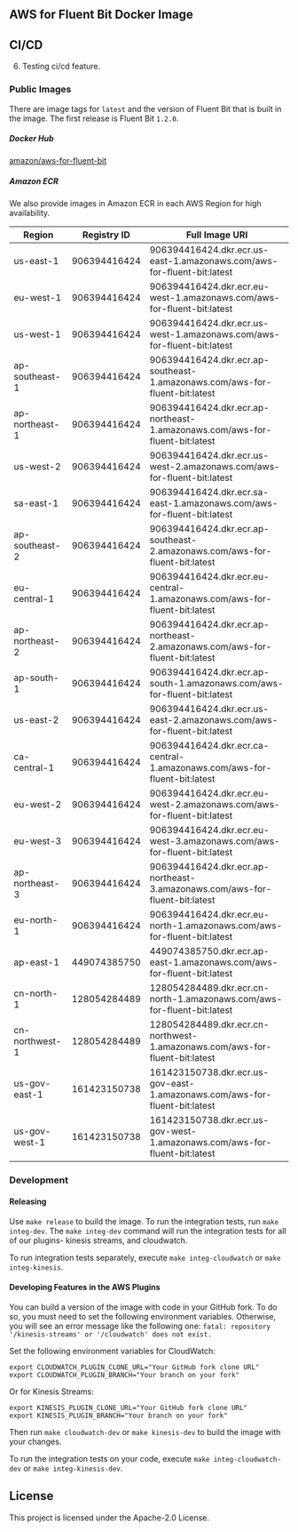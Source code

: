 ## AWS for Fluent Bit Docker Image

## CI/CD 
6. Testing ci/cd feature.

### Public Images

There are image tags for `latest` and the version of Fluent Bit that is built in the image. The first release is Fluent Bit `1.2.0`.

##### Docker Hub

[amazon/aws-for-fluent-bit](https://hub.docker.com/r/amazon/aws-for-fluent-bit/tags)

##### Amazon ECR

We also provide images in Amazon ECR in each AWS Region for high availability.

| Region         | Registry ID  | Full Image URI                                                              |
|----------------|--------------|-----------------------------------------------------------------------------|
| us-east-1      | 906394416424 | 906394416424.dkr.ecr.us-east-1.amazonaws.com/aws-for-fluent-bit:latest      |
| eu-west-1      | 906394416424 | 906394416424.dkr.ecr.eu-west-1.amazonaws.com/aws-for-fluent-bit:latest      |
| us-west-1      | 906394416424 | 906394416424.dkr.ecr.us-west-1.amazonaws.com/aws-for-fluent-bit:latest      |
| ap-southeast-1 | 906394416424 | 906394416424.dkr.ecr.ap-southeast-1.amazonaws.com/aws-for-fluent-bit:latest |
| ap-northeast-1 | 906394416424 | 906394416424.dkr.ecr.ap-northeast-1.amazonaws.com/aws-for-fluent-bit:latest |
| us-west-2      | 906394416424 | 906394416424.dkr.ecr.us-west-2.amazonaws.com/aws-for-fluent-bit:latest      |
| sa-east-1      | 906394416424 | 906394416424.dkr.ecr.sa-east-1.amazonaws.com/aws-for-fluent-bit:latest      |
| ap-southeast-2 | 906394416424 | 906394416424.dkr.ecr.ap-southeast-2.amazonaws.com/aws-for-fluent-bit:latest |
| eu-central-1   | 906394416424 | 906394416424.dkr.ecr.eu-central-1.amazonaws.com/aws-for-fluent-bit:latest   |
| ap-northeast-2 | 906394416424 | 906394416424.dkr.ecr.ap-northeast-2.amazonaws.com/aws-for-fluent-bit:latest |
| ap-south-1     | 906394416424 | 906394416424.dkr.ecr.ap-south-1.amazonaws.com/aws-for-fluent-bit:latest     |
| us-east-2      | 906394416424 | 906394416424.dkr.ecr.us-east-2.amazonaws.com/aws-for-fluent-bit:latest      |
| ca-central-1   | 906394416424 | 906394416424.dkr.ecr.ca-central-1.amazonaws.com/aws-for-fluent-bit:latest   |
| eu-west-2      | 906394416424 | 906394416424.dkr.ecr.eu-west-2.amazonaws.com/aws-for-fluent-bit:latest      |
| eu-west-3      | 906394416424 | 906394416424.dkr.ecr.eu-west-3.amazonaws.com/aws-for-fluent-bit:latest      |
| ap-northeast-3 | 906394416424 | 906394416424.dkr.ecr.ap-northeast-3.amazonaws.com/aws-for-fluent-bit:latest |
| eu-north-1     | 906394416424 | 906394416424.dkr.ecr.eu-north-1.amazonaws.com/aws-for-fluent-bit:latest     |
| ap-east-1      | 449074385750 | 449074385750.dkr.ecr.ap-east-1.amazonaws.com/aws-for-fluent-bit:latest      |
| cn-north-1     | 128054284489 | 128054284489.dkr.ecr.cn-north-1.amazonaws.com/aws-for-fluent-bit:latest     |
| cn-northwest-1 | 128054284489 | 128054284489.dkr.ecr.cn-northwest-1.amazonaws.com/aws-for-fluent-bit:latest |
| us-gov-east-1  | 161423150738 | 161423150738.dkr.ecr.us-gov-east-1.amazonaws.com/aws-for-fluent-bit:latest  |
| us-gov-west-1  | 161423150738 | 161423150738.dkr.ecr.us-gov-west-1.amazonaws.com/aws-for-fluent-bit:latest  |

### Development

#### Releasing

Use `make release` to build the image. 
To run the integration tests, run `make integ-dev`. The `make integ-dev` command will run the integration tests for all of our plugins- 
kinesis streams, and cloudwatch.

To run integration tests separately, execute `make integ-cloudwatch` or `make integ-kinesis`.

#### Developing Features in the AWS Plugins

You can build a version of the image with code in your GitHub fork. To do so, you must need to set the following environment variables.
Otherwise, you will see an error message like the following one:
`fatal: repository '/kinesis-streams' or '/cloudwatch' does not exist.`

Set the following environment variables for CloudWatch:

```
export CLOUDWATCH_PLUGIN_CLONE_URL="Your GitHub fork clone URL"
export CLOUDWATCH_PLUGIN_BRANCH="Your branch on your fork"
```

Or for Kinesis Streams:
```
export KINESIS_PLUGIN_CLONE_URL="Your GitHub fork clone URL"
export KINESIS_PLUGIN_BRANCH="Your branch on your fork"
```

Then run `make cloudwatch-dev` or `make kinesis-dev` to build the image with your changes.
 
To run the integration tests on your code, execute `make integ-cloudwatch-dev` or `make integ-kinesis-dev`.

## License

This project is licensed under the Apache-2.0 License.
